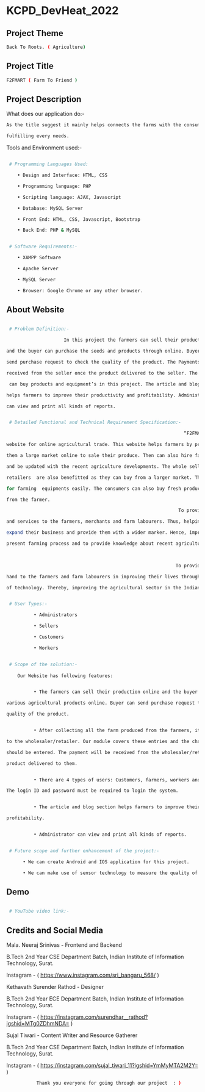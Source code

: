 # KCPD_DevHeat_2022

## Project Theme

```bash
Back To Roots. ( Agriculture)

```

## Project Title

```bash
F2FMART ( Farm To Friend )
```

## Project Description

What does our application do:-

```bash
As the title suggest it mainly helps connects the farms with the consumers by

fulfilling every needs.

```

Tools and Environment used:-

```bash

 # Programming Languages Used:

    • Design and Interface: HTML, CSS

    • Programming language: PHP

    • Scripting language: AJAX, Javascript

    • Database: MySQL Server

    • Front End: HTML, CSS, Javascript, Bootstrap

    • Back End: PHP & MySQL


```

```bash

 # Software Requirements:-

    • XAMPP Software

    • Apache Server

    • MySQL Server

    • Browser: Google Chrome or any other browser.


```

## About Website

```bash

 # Problem Definition:-

                     In this project the farmers can sell their products online 

and the buyer can purchase the seeds and products through online. Buyer can 

send purchase request to check the quality of the product. The Payments will be 

received from the seller once the product delivered to the seller. The customers

 can buy products and equipment’s in this project. The article and blogs section

helps farmers to improve their productivity and profitability. Administrator 

can view and print all kinds of reports.


```

```bash

 # Detailed Functional and Technical Requirement Specification:-

                                                                 “F2FMART” is a

website for online agricultural trade. This website helps farmers by providing

them a large market online to sale their produce. Then can also hire farm laborers 

and be updated with the recent agriculture developments. The whole sellers and the

retailers  are also benefitted as they can buy from a larger market. They can shop

for farming  equipments easily. The consumers can also buy fresh produce directly 

from the farmer.

                                                               To provide technology

and services to the farmers, merchants and farm labourers. Thus, helping them to 

expand their business and provide them with a wider marker. Hence, improve the 

present farming process and to provide knowledge about recent agricultural issues.

                                                           

                                                              To provide a helping 

hand to the farmers and farm labourers in improving their lives through the medium 

of technology. Thereby, improving the agricultural sector in the Indian economy. 


```

```bash

 # User Types:-

          • Administrators

          • Sellers

          • Customers

          • Workers   


```

```bash

 # Scope of the solution:-
 
    Our Website has following features:


          • The farmers can sell their production online and the buyer can purchase 

various agricultural products online. Buyer can send purchase request to check the 

quality of the product. 


          • After collecting all the farm produced from the farmers, it should by sold 

to the wholesaler/retailer. Our module covers these entries and the charge details also

should be entered. The payment will be received from the wholesaler/retailer once the

product delivered to them.


          • There are 4 types of users: Customers, farmers, workers and administrator.

The login ID and password must be required to login the system.


          • The article and blog section helps farmers to improve their productivity

profitability.


          • Administrator can view and print all kinds of reports.


```

```bash

 # Future scope and further enhancement of the project:-

      • We can create Android and IOS application for this project.

      • We can make use of sensor technology to measure the quality of the product.


```

## Demo

```bash

 # YouTube video link:- 


```

## Credits and Social Media 



   Mala. Neeraj Srinivas - Frontend and Backend 

   B.Tech 2nd Year CSE Department Batch, Indian Institute of Information Technology, Surat.

   Instagram - ( https://www.instagram.com/sri_bangaru_568/ )




   Kethavath Surender Rathod - Designer 

   B.Tech 2nd Year ECE Department Batch, Indian Institute of Information Technology, Surat.

   Instagram - ( https://instagram.com/surendhar__rathod?igshid=MTg0ZDhmNDA= )




   Sujal Tiwari - Content Writer and Resource Gatherer

   B.Tech 2nd Year CSE Department Batch, Indian Institute of Information Technology, Surat.

   Instagram - ( https://instagram.com/sujal_tiwari_11?igshid=YmMyMTA2M2Y= )




```bash
           Thank you everyone for going through our project  : )

```
